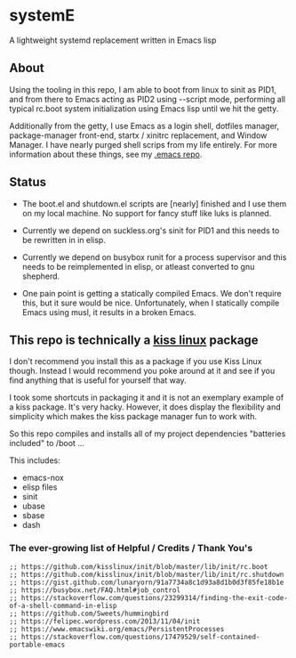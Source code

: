# systemE
A lightweight systemd replacement written in Emacs lisp

## About

Using the tooling in this repo, I am able to boot from linux to sinit as PID1, and from there to Emacs acting as PID2 using --script mode, performing all typical rc.boot system initialization using Emacs lisp until we hit the getty.

Additionally from the getty, I use Emacs as a login shell, dotfiles manager, package-manager front-end, startx / xinitrc replacement, and Window Manager. I have nearly purged shell scrips from my life entirely. For more information about these things, see my [.emacs repo](https://github.com/a-schaefers/dotfiles).

## Status

- The boot.el and shutdown.el scripts are [nearly] finished and I use them on my local machine. No support for fancy stuff like luks is planned.

- Currently we depend on suckless.org's sinit for PID1 and this needs to be rewritten in in elisp.

- Currently we depend on busybox runit for a process supervisor and this needs to be reimplemented in elisp, or atleast converted to gnu shepherd.

- One pain point is getting a statically compiled Emacs. We don't require this, but it sure would be nice. Unfortunately, when I statically compile Emacs using musl, it results in a broken Emacs.

## This repo is technically a [kiss linux](https://getkiss.org) package

I don't recommend you install this as a package if you use Kiss Linux though. Instead I would recommend you poke around at it and see if you find anything that is useful for yourself that way.

I took some shortcuts in packaging it and it is not an exemplary example of a kiss package. It's very hacky. However, it does display the flexibility and simplicity which makes the kiss package manager fun to work with.

So this repo compiles and installs all of my project dependencies "batteries included" to /boot ...

This includes:
- emacs-nox
- elisp files
- sinit
- ubase
- sbase
- dash

### The ever-growing list of Helpful / Credits / Thank You's

```elisp
;; https://github.com/kisslinux/init/blob/master/lib/init/rc.boot
;; https://github.com/kisslinux/init/blob/master/lib/init/rc.shutdown
;; https://gist.github.com/lunaryorn/91a7734a8c1d93a8d1b0d3f85fe18b1e
;; https://busybox.net/FAQ.html#job_control
;; https://stackoverflow.com/questions/23299314/finding-the-exit-code-of-a-shell-command-in-elisp
;; https://github.com/Sweets/hummingbird
;; https://felipec.wordpress.com/2013/11/04/init
;; https://www.emacswiki.org/emacs/PersistentProcesses
;; https://stackoverflow.com/questions/17479529/self-contained-portable-emacs
```
